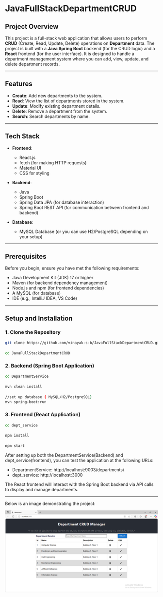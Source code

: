 # JavaFullStackDepartmentCRUD


## Project Overview

This project is a full-stack web application that allows users to perform **CRUD** (Create, Read, Update, Delete) operations on **Department** data. The project is built with a **Java Spring Boot** backend (for the CRUD logic) and a **React** frontend (for the user interface). It is designed to handle a department management system where you can add, view, update, and delete department records.

---

## Features

- **Create**: Add new departments to the system.
- **Read**: View the list of departments stored in the system.
- **Update**: Modify existing department details.
- **Delete**: Remove a department from the system.
- **Search**: Search departments by name.

---

## Tech Stack

- **Frontend**: 
  - React.js
  - fetch (for making HTTP requests)
  - Material UI
  - CSS for styling 
  
- **Backend**: 
  - Java
  - Spring Boot
  - Spring Data JPA (for database interaction)
  - Spring Boot REST API (for communication between frontend and backend)
  
- **Database**: 
  - MySQL Database (or you can use H2/PostgreSQL depending on your setup)

---
## Prerequisites

Before you begin, ensure you have met the following requirements:

- Java Development Kit (JDK) 17 or higher
- Maven (for backend dependency management)
- Node.js and npm (for frontend dependencies)
- A MySQL (for database)
- IDE (e.g., IntelliJ IDEA, VS Code)

---
## Setup and Installation

### 1. Clone the Repository

```bash
git clone https://github.com/vinayak-s-b/JavaFullStackDepartmentCRUD.git

cd JavaFullStackDepartmentCRUD
```
### 2. Backend (Spring Boot Application)
```bash
cd DepartmentService

mvn clean install

//set up database ( MySQL/H2/PostgreSQL)
mvn spring-boot:run
```
### 3. Frontend (React Application)
``` bash
cd dept_service

npm install

npm start
```
After setting up both the DepartmentService(Backend) and dept_service(frontend), you can test the application at the following URLs:

- DepartmentService: http://localhost:9003/departments/
- dept_service: http://localhost:3000

The React frontend will interact with the Spring Boot backend via API calls to display and manage departments.

---
Below is an image demonstrating the project:

![Home Page Image](images/Home.PNG)



